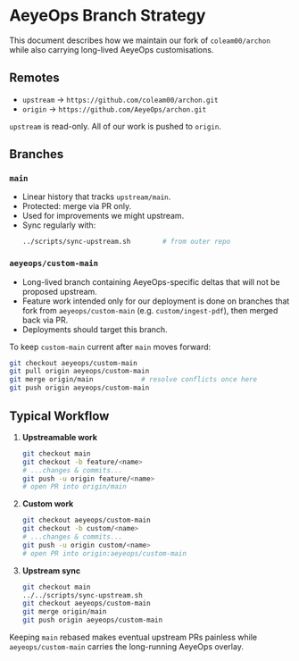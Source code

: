 # AeyeOps Branch Strategy

This document describes how we maintain our fork of `coleam00/archon` while also
carrying long-lived AeyeOps customisations.

## Remotes

- `upstream` → `https://github.com/coleam00/archon.git`
- `origin`   → `https://github.com/AeyeOps/archon.git`

`upstream` is read-only. All of our work is pushed to `origin`.

## Branches

### `main`

- Linear history that tracks `upstream/main`.
- Protected: merge via PR only.
- Used for improvements we might upstream.
- Sync regularly with:
  ```bash
  ../scripts/sync-upstream.sh        # from outer repo
  ```

### `aeyeops/custom-main`

- Long-lived branch containing AeyeOps-specific deltas that will not be
  proposed upstream.
- Feature work intended only for our deployment is done on branches that fork
  from `aeyeops/custom-main` (e.g. `custom/ingest-pdf`), then merged back via PR.
- Deployments should target this branch.

To keep `custom-main` current after `main` moves forward:

```bash
git checkout aeyeops/custom-main
git pull origin aeyeops/custom-main
git merge origin/main            # resolve conflicts once here
git push origin aeyeops/custom-main
```

## Typical Workflow

1. **Upstreamable work**
   ```bash
   git checkout main
   git checkout -b feature/<name>
   # ...changes & commits...
   git push -u origin feature/<name>
   # open PR into origin/main
   ```
2. **Custom work**
   ```bash
   git checkout aeyeops/custom-main
   git checkout -b custom/<name>
   # ...changes & commits...
   git push -u origin custom/<name>
   # open PR into origin:aeyeops/custom-main
   ```
3. **Upstream sync**
   ```bash
   git checkout main
   ../../scripts/sync-upstream.sh
   git checkout aeyeops/custom-main
   git merge origin/main
   git push origin aeyeops/custom-main
   ```

Keeping `main` rebased makes eventual upstream PRs painless while
`aeyeops/custom-main` carries the long-running AeyeOps overlay.
